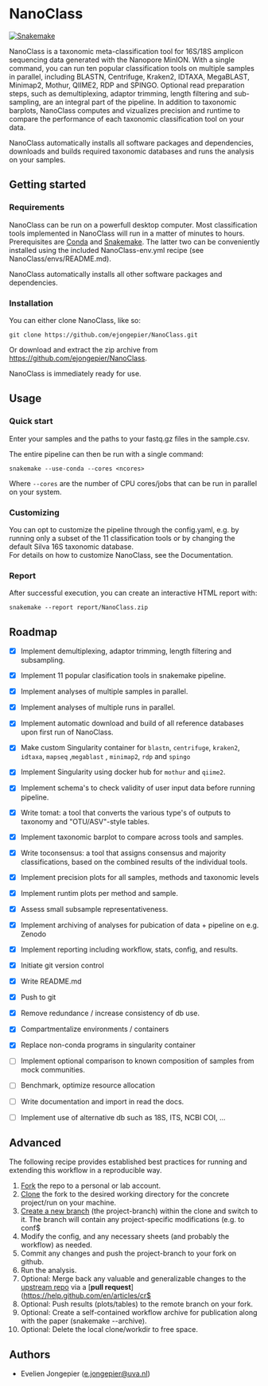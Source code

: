 # NanoClass

[![Snakemake](https://img.shields.io/badge/snakemake-≥5.7.4-brightgreen.svg)](https://snakemake.bitbucket.io)

NanoClass is a taxonomic meta-classification tool for 16S/18S amplicon sequencing data generated with the Nanopore MinION.
With a single command, you can run ten popular classification tools on multiple samples in parallel, including BLASTN, Centrifuge, Kraken2, IDTAXA, MegaBLAST, Minimap2, Mothur, QIIME2, RDP and SPINGO.
Optional read preparation steps, such as demultiplexing, adaptor trimming, length filtering and sub-sampling, are an integral part of the pipeline.
In addition to taxonomic barplots, NanoClass computes and vizualizes precision and runtime to compare the performance of each taxonomic classification tool on your data.

NanoClass automatically installs all software packages and dependencies, downloads and builds required taxonomic databases and runs the analysis on your samples.

## Getting started

### Requirements

NanoClass can be run on a powerfull desktop computer. Most classification tools implemented in NanoClass will run in a matter of minutes to hours.
Prerequisites are [Conda](https://docs.conda.io/projects/conda/en/latest/user-guide/install/linux.html) and [Snakemake](https://snakemake.readthedocs.io/en/stable/getting_started/installation.html). 
The latter two can be conveniently installed using the included NanoClass-env.yml recipe (see NanoClass/envs/README.md).

NanoClass automatically installs all other software packages and dependencies.

### Installation

You can either clone NanoClass, like so:

    git clone https://github.com/ejongepier/NanoClass.git

Or download and extract the zip archive from https://github.com/ejongepier/NanoClass.

NanoClass is immediately ready for use.

## Usage 

### Quick start

Enter your samples and the paths to your fastq.gz files in the sample.csv.

The entire pipeline can then be run with a single command:

    snakemake --use-conda --cores <ncores>

Where `--cores` are the number of CPU cores/jobs that can be run in parallel on your system.

### Customizing

You can opt to customize the pipeline through the config.yaml,
e.g. by running only a subset of the 11 classification tools or by changing the default Silva 16S taxonomic database.  
For details on how to customize NanoClass, see the Documentation.

### Report

After successful execution, you can create an interactive HTML report with:

    snakemake --report report/NanoClass.zip


## Roadmap

- [x] Implement demultiplexing, adaptor trimming, length filtering and subsampling.
- [x] Implement 11 popular clasification tools in snakemake pipeline.
- [x] Implement analyses of multiple samples in parallel.
- [x] Implement analyses of multiple runs in parallel.
- [x] Implement automatic download and build of all reference databases upon first run of NanoClass.
- [x] Make custom Singularity container for `blastn`, `centrifuge`, `kraken2`, `idtaxa`, `mapseq` ,`megablast` , `minimap2`, `rdp` and `spingo`
- [x] Implement Singularity using docker hub for `mothur` and `qiime2`.
- [x] Implement schema's to check validity of user input data before running pipeline.
- [x] Write tomat: a tool that converts the various type's of outputs to taxonomy and "OTU/ASV"-style tables.
- [x] Implement taxonomic barplot to compare across tools and samples.
- [x] Write toconsensus: a tool that assigns consensus and majority classifications, based on the combined results of the individual tools.
- [x] Implement precision plots for all samples, methods and taxonomic levels
- [x] Implement runtim plots per method and sample.
- [x] Assess small subsample representativeness.
- [x] Implement archiving of analyses for pubication of data + pipeline on e.g. Zenodo
- [x] Implement reporting including workflow, stats, config, and results.
- [x] Initiate git version control
- [x] Write README.md
- [x] Push to git
- [x] Remove redundance / increase consistency of db use.
- [x] Compartmentalize environments / containers
- [x] Replace non-conda programs in singularity container
- [ ] Implement optional comparison to known composition of samples from mock communities.
- [ ] Benchmark, optimize resource allocation
- [ ] Write documentation and import in read the docs.
- [ ] Implement use of alternative db such as 18S, ITS, NCBI COI, ...


## Advanced

The following recipe provides established best practices for running and extending this workflow in a reproducible way.

1. [Fork](https://help.github.com/en/articles/fork-a-repo) the repo to a personal or lab account.
2. [Clone](https://help.github.com/en/articles/cloning-a-repository) the fork to the desired working directory for the concrete project/run on your machine.
3. [Create a new branch](https://git-scm.com/docs/gittutorial#_managing_branches) (the project-branch) within the clone and switch to it. The branch will contain any project-specific modifications (e.g. to conf$
4. Modify the config, and any necessary sheets (and probably the workflow) as needed.
5. Commit any changes and push the project-branch to your fork on github.
6. Run the analysis.
7. Optional: Merge back any valuable and generalizable changes to the [upstream repo](https://github.com/snakemake-workflows/qiime2-caulerpa-test) via a [**pull request**](https://help.github.com/en/articles/cr$
8. Optional: Push results (plots/tables) to the remote branch on your fork.
9. Optional: Create a self-contained workflow archive for publication along with the paper (snakemake --archive).
10. Optional: Delete the local clone/workdir to free space.


<!-- ## Testing

Tests cases are in the subfolder `.test`. They are automtically executed via continuous integration with Travis CI. -->

## Authors

* Evelien Jongepier (e.jongepier@uva.nl)


